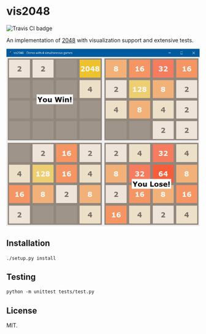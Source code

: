 # vis2048

![Travis CI badge](https://travis-ci.org/Fylipp/vis2048.svg?branch=master)

An implementation of [2048](http://2048game.com) with visualization support and extensive tests.

![Screenshot of a demo with 4 simultaneous games](https://github.com/Fylipp/vis2048/blob/master/screenshot.png?raw=true)

## Installation

```
./setup.py install
```

## Testing

```
python -m unittest tests/test.py
```

## License
MIT.
